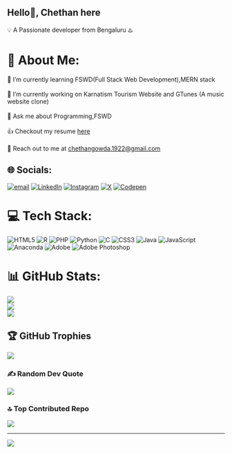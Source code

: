 ## Hello👋, Chethan here
💡 A Passionate developer from Bengaluru ♨️ 

# 💫 About Me:<br>
🌱 I’m currently learning FSWD(Full Stack Web Development),MERN stack<br><br>
🔭 I’m currently working on Karnatism Tourism Website and GTunes (A music website clone)<br><br>
💬 Ask me about Programming,FSWD <br><br>
👍 Checkout my resume <a href="C:\Users\Chethan Gowda\Downloads\Chethan_resume.pdf">here</a> <br> <br>
🙌 Reach out to me at chethangowda.1922@gmail.com 


## 🌐 Socials:
[![email](https://img.shields.io/badge/Email-D14836?logo=gmail&logoColor=white)](mailto:chethangowda.1922@gmail.com) 
[![LinkedIn](https://img.shields.io/badge/LinkedIn-%230077B5.svg?logo=linkedin&logoColor=white)](https://www.linkedin.com/in/Chethan-S-V)
[![Instagram](https://img.shields.io/badge/Instagram-%23E4405F.svg?logo=Instagram&logoColor=white)](https://instagram.com/chethan_gowda_instaofficial)
[![X](https://img.shields.io/badge/X-black.svg?logo=X&logoColor=white)](https://x.com/Chetu_Gowda_28) [![Codepen](https://img.shields.io/badge/Codepen-000000?logo=codepen&logoColor=white)](https://codepen.io/Chethan-S-V) 

# 💻 Tech Stack:
![HTML5](https://img.shields.io/badge/html5-%23E34F26.svg?style=for-the-badge&logo=html5&logoColor=white)  ![R](https://img.shields.io/badge/r-%23276DC3.svg?style=for-the-badge&logo=r&logoColor=white) ![PHP](https://img.shields.io/badge/php-%23777BB4.svg?style=for-the-badge&logo=php&logoColor=white) ![Python](https://img.shields.io/badge/python-3670A0?style=for-the-badge&logo=python&logoColor=ffdd54) ![C](https://img.shields.io/badge/c-%2300599C.svg?style=for-the-badge&logo=c&logoColor=white)   ![CSS3](https://img.shields.io/badge/css3-%231572B6.svg?style=for-the-badge&logo=css3&logoColor=white) ![Java](https://img.shields.io/badge/java-%23ED8B00.svg?style=for-the-badge&logo=openjdk&logoColor=white) ![JavaScript](https://img.shields.io/badge/javascript-%23323330.svg?style=for-the-badge&logo=javascript&logoColor=%23F7DF1E) ![Anaconda](https://img.shields.io/badge/Anaconda-%2344A833.svg?style=for-the-badge&logo=anaconda&logoColor=white)  ![Adobe](https://img.shields.io/badge/adobe-%23FF0000.svg?style=for-the-badge&logo=adobe&logoColor=white) ![Adobe Photoshop](https://img.shields.io/badge/adobe%20photoshop-%2331A8FF.svg?style=for-the-badge&logo=adobe%20photoshop&logoColor=white) 
# 📊 GitHub Stats:
![](https://github-readme-stats.vercel.app/api?username=Chethan-S-V&theme=github_dark&hide_border=true&include_all_commits=false&count_private=false)<br/>
![](https://github-readme-streak-stats.herokuapp.com/?user=Chethan-S-V&theme=github_dark&hide_border=true)<br/>
![](https://github-readme-stats.vercel.app/api/top-langs/?username=Chethan-S-V&theme=github_dark&hide_border=true&include_all_commits=false&count_private=false&layout=compact)

## 🏆 GitHub Trophies
![](https://github-profile-trophy.vercel.app/?username=Chethan-S-V&theme=radical&no-frame=false&no-bg=false&margin-w=4)

### ✍️ Random Dev Quote
![](https://quotes-github-readme.vercel.app/api?type=vetical&theme=radical)

### 🔝 Top Contributed Repo
![](https://github-contributor-stats.vercel.app/api?username=Chethan-S-V&limit=5&theme=dark&combine_all_yearly_contributions=true)

---
[![](https://visitcount.itsvg.in/api?id=Chethan-S-V&icon=0&color=0)](https://visitcount.itsvg.in)


